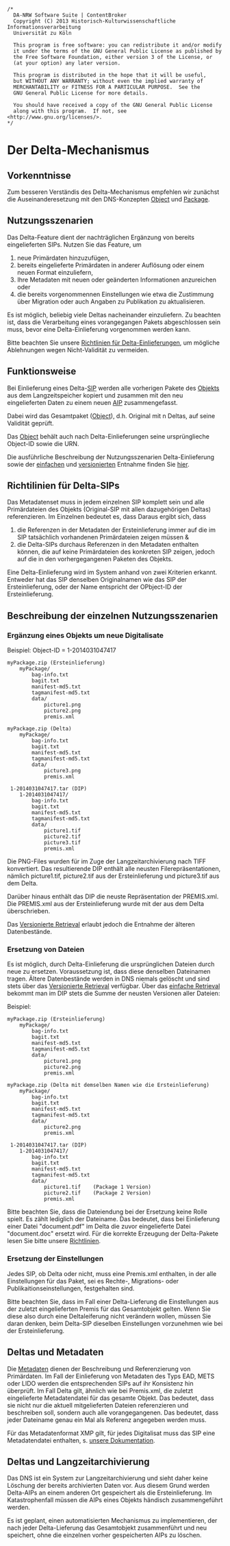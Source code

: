 	/*
	  DA-NRW Software Suite | ContentBroker
	  Copyright (C) 2013 Historisch-Kulturwissenschaftliche Informationsverarbeitung
	  Universität zu Köln
	
	  This program is free software: you can redistribute it and/or modify
	  it under the terms of the GNU General Public License as published by
	  the Free Software Foundation, either version 3 of the License, or
	  (at your option) any later version.
	
	  This program is distributed in the hope that it will be useful,
	  but WITHOUT ANY WARRANTY; without even the implied warranty of
	  MERCHANTABILITY or FITNESS FOR A PARTICULAR PURPOSE.  See the
	  GNU General Public License for more details.
	
	  You should have received a copy of the GNU General Public License
	  along with this program.  If not, see <http://www.gnu.org/licenses/>.
	*/
	
# Der Delta-Mechanismus

## Vorkenntnisse

Zum besseren Verständis des Delta-Mechanismus empfehlen wir zunächst die Auseinanderesetzung mit den DNS-Konzepten [Object](object_model.md#object) 
und [Package](object_model.md#package). 

## Nutzungsszenarien

Das Delta-Feature dient der nachträglichen Ergänzung von bereits eingelieferten SIPs. Nutzen Sie das Feature, um 

1. neue Primärdaten hinzuzufügen,   
1. bereits eingelieferte Primärdaten in anderer Auflösung oder einem neuen Format einzuliefern,   
1. Ihre Metadaten mit neuen oder geänderten Informationen anzureichen oder   
1. die bereits vorgenommennen Einstellungen wie etwa die Zustimmung über Migration oder auch Angaben zu Publikation zu aktualisieren.  

Es ist möglich, beliebig viele Deltas nacheinander einzuliefern. Zu beachten ist, dass die Verarbeitung eines vorangegangen Pakets abgeschlossen sein muss, bevor eine Delta-Einlieferung vorgenommen werden kann.

Bitte beachten Sie unsere [Richtlinien für Delta-Einlieferungen](the_delta_feature.de.md#richtilinien-für-delta-sips), um mögliche Ablehnungen wegen Nicht-Validität zu vermeiden.

## Funktionsweise

Bei Einlieferung eines Delta-[SIP](specification_sip.de.md) werden alle vorherigen Pakete des [Objekts](object_model.md#object) aus dem Langzeitspeicher kopiert und zusammen mit den neu eingelieferten Daten zu einem neuen [AIP](aip_specification.md) zusammengefasst. 

Dabei wird das Gesamtpaket ([Object](object_model.md#object)), d.h. Original mit n Deltas, auf seine Validität geprüft. 

Das [Object](object_model.md#object) behält auch nach Delta-Einlieferungen seine ursprünglieche Object-ID sowie die URN.

Die ausführliche Beschreibung der Nutzungsszenarien Delta-Einlieferung sowie der [einfachen](feature_delta_ingest_retrieval.md#szenario-at-dir-1-ingest-und-retrieval) und [versionierten](feature_delta_ingest_retrieval.md#szenario-at-dir-2-versioniertes-retrieval-alle-packages) Entnahme finden Sie [hier](feature_delta_ingest_retrieval.md).

## Richtilinien für Delta-SIPs

Das Metadatenset muss in jedem einzelnen SIP komplett sein und alle Primärdateien des Objekts (Original-SIP mit allen dazugehörigen Deltas) referenzieren. Im Einzelnen bedeutet es, dass
Daraus ergibt sich, dass    
1. die Referenzen in der Metadaten der Ersteinlieferung immer auf die im SIP tatsächlich vorhandenen Primärdateien zeigen müssen &       
2. die Delta-SIPs durchaus Referenzen in den Metadaten enthalten können, die auf keine Primärdateien des konkreten SIP zeigen, jedoch auf die in den vorhergegangenen Paketen des Objekts.   

Eine Delta-Einlieferung wird im System anhand von zwei Kriterien erkannt. Entweder hat das SIP denselben Originalnamen wie das SIP der Ersteinlieferung, oder der Name entspricht der OPbject-ID der Ersteinlieferung.

## Beschreibung der einzelnen Nutzungsszenarien
### Ergänzung eines Objekts um neue Digitalisate

Beispiel: Object-ID = 1-2014031047417

	myPackage.zip (Ersteinlieferung)
		myPackage/
			bag-info.txt
			bagit.txt
			manifest-md5.txt
			tagmanifest-md5.txt
			data/
				picture1.png
				picture2.png
				premis.xml
				
	myPackage.zip (Delta)
		myPackage/
			bag-info.txt
			bagit.txt
			manifest-md5.txt
			tagmanifest-md5.txt
			data/
				picture3.png
				premis.xml
				
	 1-2014031047417.tar (DIP)
	 	1-2014031047417/
	 		bag-info.txt
			bagit.txt
			manifest-md5.txt
			tagmanifest-md5.txt
			data/
				picture1.tif
				picture2.tif
				picture3.tif
				premis.xml


Die PNG-Files wurden für im Zuge der Langzeitarchivierung nach TIFF konvertiert. Das resultierende DIP enthält alle neusten Filerepräsentationen, nämlich picture1.tif, picture2.tif aus der Ersteinlieferung und picture3.tif aus dem Delta.

Darüber hinaus enthält das DIP die neuste Repräsentation der PREMIS.xml. Die PREMIS.xml aus der Ersteinlieferung wurde mit der aus dem Delta überschrieben. 

Das [Versionierte Retrieval](feature_delta_ingest_retrieval.md#szenario-at-dir-2-versioniertes-retrieval-alle-packages) erlaubt jedoch die Entnahme der älteren Datenbestände. 

### Ersetzung von Dateien

Es ist möglich, durch Delta-Einlieferung die ursprünglichen Dateien durch neue zu ersetzen. Voraussetzung ist, dass diese denselben Dateinamen tragen. Ältere Datenbestände werden in DNS niemals gelöscht und sind stets über das [Versionierte Retrieval](feature_delta_ingest_retrieval.md#szenario-at-dir-2-versioniertes-retrieval-alle-packages) verfügbar. Über das [einfache Retrieval](feature_delta_ingest_retrieval.md#szenario-at-dir-1-ingest-und-retrieval) bekommt man im DIP stets die Summe der neusten Versionen aller Dateien:

Beispiel:

	myPackage.zip (Ersteinlieferung)
		myPackage/
			bag-info.txt
			bagit.txt
			manifest-md5.txt
			tagmanifest-md5.txt
			data/
				picture1.png
				picture2.png
				premis.xml
				
	myPackage.zip (Delta mit demselben Namen wie die Ersteinlieferung)
		myPackage/
			bag-info.txt
			bagit.txt
			manifest-md5.txt
			tagmanifest-md5.txt
			data/
				picture2.png
				premis.xml
				
	 1-2014031047417.tar (DIP)
	 	1-2014031047417/
	 		bag-info.txt
			bagit.txt
			manifest-md5.txt
			tagmanifest-md5.txt
			data/
				picture1.tif	(Package 1 Version)
				picture2.tif	(Package 2 Version)
				premis.xml

Bitte beachten Sie, dass die Dateiendung bei der Ersetzung keine Rolle spielt. Es zählt lediglich der Dateiname. Das bedeutet, dass bei Einlieferung einer Datei "document.pdf" im Delta die zuvor eingelieferte Datei "document.doc" ersetzt wird. Für die korrekte Erzeugung der Delta-Pakete lesen Sie bitte unsere [Richtlinien](specification_dip.md#substitution-rules-and-surface-view-of-an-object).

### Ersetzung der Einstellungen

Jedes SIP, ob Delta oder nicht, muss eine Premis.xml enthalten, in der alle Einstellungen für das Paket, sei es Rechte-, Migrations- oder Publikaitionseinstellungen, festgehalten sind.

Bitte beachten Sie, dass im Fall einer Delta-Lieferung die Einstellungen aus der zuletzt eingelieferten Premis für das Gesamtobjekt gelten. Wenn Sie diese also durch eine Deltaleiferung nicht verändern wollen, müssen Sie daran denken, beim Delta-SIP dieselben Einstellungen vorzunehmen wie bei der Ersteinlieferung. 

## Deltas und Metadaten

Die [Metadaten](specification_metadata.de.md) dienen der Beschreibung und Referenzierung von Primärdaten. Im Fall der Einlieferung von Metadaten des Typs EAD, METS oder LIDO werden die entsprechenden SIPs auf ihr Konsistenz hin überprüft. 
Im Fall Delta gilt, ähnlich wie bei Premis.xml, die zuletzt eingelieferte Metadatendatei für das gesamte Objekt. Das bedeutet, dass sie nicht nur die aktuell mitgelieferten Dateien referenzieren und beschreiben soll, sondern auch alle vorangegangenen. Das bedeutet, dass jeder Dateiname genau ein Mal als Referenz angegeben werden muss.

Für das Metadatenformat XMP gilt, für jedes Digitalisat muss das SIP eine Metadatendatei enthalten, s. [unsere Dokumentation](specification_publication_metadata.md#xmp---sidecar). 

## Deltas und Langzeitarchivierung

Das DNS ist ein System zur Langzeitarchivierung und sieht daher keine Löschung der bereits archivierten Daten vor. Aus diesem Grund werden Delta-AIPs an einem anderen Ort gespeichert als die Ersteinlieferung. Im Katastrophenfall müssen die AIPs eines Objekts händisch zusammengeführt werden. 

Es ist geplant, einen automatisierten Mechanismus zu implementieren, der nach jeder Delta-Lieferung das Gesamtobjekt zusammenführt und neu speichert, ohne die einzelnen vorher gespeicherten AIPs zu löschen. 
